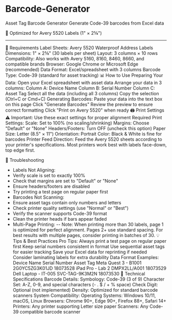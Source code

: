 # Barcode-Generator

Asset Tag Barcode Generator
Generate Code-39 barcodes from Excel data

📄 Optimized for Avery 5520 Labels (1" × 2⅝")
_______________________________________________

🎯 Requirements
Label Sheets: Avery 5520 Waterproof Address Labels
Dimensions: 1" × 2⅝" (30 labels per sheet)
Layout: 3 columns × 10 rows
Compatibility: Also works with Avery 5160, 8160, 8460, 8660, and compatible brands
Browser: Google Chrome or Microsoft Edge (recommended)
Data Format: Excel/spreadsheet with 3 columns
Barcode Type: Code-39 (standard for asset tracking)
📊 How to Use
Preparing Your Data:
Open your Excel spreadsheet with asset data
Arrange your data in 3 columns:
Column A: Device Name
Column B: Serial Number
Column C: Asset Tag
Select all the data (including all 3 columns)
Copy the selection (Ctrl+C or Cmd+C)
Generating Barcodes:
Paste your data into the text box on this page
Click "Generate Barcodes"
Review the preview to ensure correct formatting
Click "Print on Avery 5520" when ready
🖨️ Print Settings
⚠️ Important: Use these exact settings for proper alignment
Required Print Settings:
Scale: Set to 100% (no scaling/shrinking)
Margins: Choose "Default" or "None"
Headers/Footers: Turn OFF (uncheck this option)
Paper Size: Letter (8.5" × 11")
Orientation: Portrait
Color: Black & White is fine for barcodes
Printer Feed Direction:
Feed the Avery 5520 sheets according to your printer's specifications. Most printers work best with labels face-down, top edge first.

🔧 Troubleshooting
- Labels Not Aligning:
- Verify scale is set to exactly 100%
- Check that margins are set to "Default" or "None"
- Ensure headers/footers are disabled
- Try printing a test page on regular paper first
- Barcodes Not Scanning:
- Ensure asset tags contain only numbers and letters
- Check printer quality settings (use "Normal" or "Best")
- Verify the scanner supports Code-39 format
- Clean the printer heads if bars appear faded
- Multi-Page Printing:
-- Note: When printing more than 30 labels, page 1 is optimized for perfect alignment. Pages 2+ use standard spacing. For best results with multiple pages, consider printing in batches of 30.
💡 Tips & Best Practices
Pro Tips:
Always print a test page on regular paper first
Keep serial numbers consistent in format
Use sequential asset tags for easier tracking
Save your Excel data for reprinting if needed
Consider laminating labels for extra durability
Data Format Examples:
Device Name	Serial Number	Asset Tag
Meta Quest 3 - B1001	2G0YC5ZG3K01JD	18073528
iPad Pro - Lab 2	DMPX2LL/A001	18073529
Dell Laptop - IT-005	SVC-TAG-9K3M2N	18073530
📝 Technical Specifications
Barcode Details:
Symbology: Code-39 (3 of 9)
Character Set: A-Z, 0-9, and special characters (- . $ / + % space)
Check Digit: Optional (not implemented)
Density: Optimized for standard barcode scanners
System Compatibility:
Operating Systems: Windows 10/11, macOS, Linux
Browsers: Chrome 90+, Edge 90+, Firefox 88+, Safari 14+
Printers: Any printer supporting Letter size paper
Scanners: Any Code-39 compatible barcode scanner
